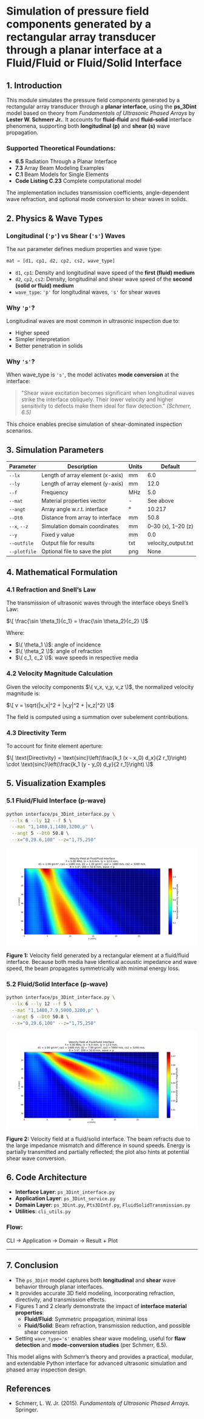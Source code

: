 # **Simulation of pressure field components generated by a rectangular array transducer through a planar interface at a Fluid/Fluid or Fluid/Solid Interface**

## 1. Introduction

This module simulates the pressure field components generated by a rectangular array transducer through a **planar interface**, using the **ps_3Dint** model based on theory from *Fundamentals of Ultrasonic Phased Arrays* by **Lester W. Schmerr Jr.**. It accounts for **fluid-fluid** and **fluid-solid** interface phenomena, supporting both **longitudinal (p)** and **shear (s)** wave propagation.

### Supported Theoretical Foundations:

- **6.5** Radiation Through a Planar Interface
- **7.3** Array Beam Modeling Examples
- **C.1** Beam Models for Single Elements
- **Code Listing C.23** Complete computational model

The implementation includes transmission coefficients, angle-dependent wave refraction, and optional mode conversion to shear waves in solids.

## 2. Physics & Wave Types

### Longitudinal (`'p'`) vs Shear (`'s'`) Waves

The `mat` parameter defines medium properties and wave type:

```python
mat = [d1, cp1, d2, cp2, cs2, wave_type]
```

- `d1`, `cp1`: Density and longitudinal wave speed of the **first (fluid) medium**
- `d2`, `cp2`, `cs2`: Density, longitudinal and shear wave speed of the **second (solid or fluid) medium**
- `wave_type`: `'p'` for longitudinal waves, `'s'` for shear waves

### Why `'p'`?

Longitudinal waves are most common in ultrasonic inspection due to:

- Higher speed
- Simpler interpretation
- Better penetration in solids

### Why `'s'`?

When wave_type is `'s'`, the model activates **mode conversion** at the interface:
> "Shear wave excitation becomes significant when longitudinal waves strike the interface obliquely. Their lower velocity and higher sensitivity to defects make them ideal for flaw detection." *(Schmerr, 6.5)*

This choice enables precise simulation of shear-dominated inspection scenarios.

## 3. Simulation Parameters

| Parameter     | Description                        | Units | Default         |
|--------------|------------------------------------|--------|------------------|
| `--lx`       | Length of array element (x-axis)   | mm     | 6.0              |
| `--ly`       | Length of array element (y-axis)   | mm     | 12.0             |
| `--f`        | Frequency                          | MHz    | 5.0              |
| `--mat`      | Material properties vector         | -      | See above        |
| `--angt`     | Array angle w.r.t. interface       | °      | 10.217           |
| `--Dt0`      | Distance from array to interface   | mm     | 50.8             |
| `--x`, `--z` | Simulation domain coordinates      | mm     | 0–30 (x), 1–20 (z) |
| `--y`        | Fixed y value                      | mm     | 0.0              |
| `--outfile`  | Output file for results            | txt    | velocity_output.txt |
| `--plotfile` | Optional file to save the plot     | png    | None             |

## 4. Mathematical Formulation

### 4.1 Refraction and Snell’s Law

The transmission of ultrasonic waves through the interface obeys Snell’s Law:

$\[ \frac{\sin \theta_1}{c_1} = \frac{\sin \theta_2}{c_2} \]$

Where:

- $\( \theta_1 \)$: angle of incidence
- $\( \theta_2 \)$: angle of refraction
- $\( c_1, c_2 \)$: wave speeds in respective media

### 4.2 Velocity Magnitude Calculation

Given the velocity components $\( v_x, v_y, v_z \)$, the normalized velocity magnitude is:

$\[ v = \sqrt{|v_x|^2 + |v_y|^2 + |v_z|^2} \]$

The field is computed using a summation over subelement contributions.

### 4.3 Directivity Term

To account for finite element aperture:

$\[ \text{Directivity} = \text{sinc}\left(\frac{k_1 (x - x_0) d_x}{2 r_1}\right) \cdot \text{sinc}\left(\frac{k_1 (y - y_0) d_y}{2 r_1}\right) \]$

## 5. Visualization Examples

### 5.1 Fluid/Fluid Interface (p-wave)

```bash
python interface/ps_3Dint_interface.py \
  --lx 6 --ly 12 --f 5 \
  --mat "1,1480,1,1480,3200,p" \
  --angt 5 --Dt0 50.8 \
  --x="0,29.6,100" --z="1,75,250"
```

![Fluid/Fluid Interface](../../examples/figures/Velocity_field_fluid-fluid_interface.png)

**Figure 1:** Velocity field generated by a rectangular element at a fluid/fluid interface. Because both media have identical acoustic impedance and wave speed, the beam propagates symmetrically with minimal energy loss.

### 5.2 Fluid/Solid Interface (p-wave)

```bash
python interface/ps_3Dint_interface.py \
  --lx 6 --ly 12 --f 5 \
  --mat "1,1480,7.9,5900,3200,p" \
  --angt 5 --Dt0 50.8 \
  --x="0,29.6,100" --z="1,75,250"
```

![Fluid/Solid Interface](../../examples/figures/Velocity_field_fluid-solid_interface.png)

**Figure 2:** Velocity field at a fluid/solid interface. The beam refracts due to the large impedance mismatch and difference in sound speeds. Energy is partially transmitted and partially reflected; the plot also hints at potential shear wave conversion.

## 6. Code Architecture

- **Interface Layer**: `ps_3Dint_interface.py`
- **Application Layer**: `ps_3Dint_service.py`
- **Domain Layer**: `ps_3Dint.py`, `Pts3DIntf.py`, `FluidSolidTransmission.py`
- **Utilities**: `cli_utils.py`

### Flow:

CLI → Application → Domain → Result + Plot

---

## 7. Conclusion

- The `ps_3Dint` model captures both **longitudinal** and **shear** wave behavior through planar interfaces.
- It provides accurate 3D field modeling, incorporating refraction, directivity, and transmission effects.
- Figures 1 and 2 clearly demonstrate the impact of **interface material properties**:
  - **Fluid/Fluid**: Symmetric propagation, minimal loss
  - **Fluid/Solid**: Beam refraction, transmission reduction, and possible shear conversion
- Setting `wave_type='s'` enables shear wave modeling, useful for **flaw detection** and **mode-conversion studies** (per Schmerr, 6.5).

This model aligns with Schmerr’s theory and provides a practical, modular, and extendable Python interface for advanced ultrasonic simulation and phased array inspection design.

## References

- Schmerr, L. W. Jr. (2015). *Fundamentals of Ultrasonic Phased Arrays*. Springer.  
